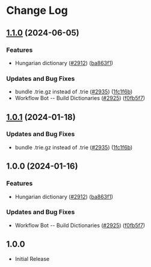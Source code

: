 # Change Log

## [1.1.0](https://github.com/kevintraver/cspell-dicts/compare/@cspell/dict-hu-hu-v1.0.1...@cspell/dict-hu-hu@1.1.0) (2024-06-05)


### Features

* Hungarian dictionary ([#2912](https://github.com/kevintraver/cspell-dicts/issues/2912)) ([ba863f1](https://github.com/kevintraver/cspell-dicts/commit/ba863f1c71665c9f095240b96a781f689a2f6338))


### Updates and Bug Fixes

* bundle .trie.gz instead of .trie ([#2935](https://github.com/kevintraver/cspell-dicts/issues/2935)) ([1fc1f6b](https://github.com/kevintraver/cspell-dicts/commit/1fc1f6bd236ae43f391aa21b397b84135bcb3737))
* Workflow Bot -- Build Dictionaries ([#2925](https://github.com/kevintraver/cspell-dicts/issues/2925)) ([f0fb5f7](https://github.com/kevintraver/cspell-dicts/commit/f0fb5f76e1b87c20eae38b52dde1067d9375bcb1))

## [1.0.1](https://github.com/streetsidesoftware/cspell-dicts/compare/@cspell/dict-hu-hu@1.0.0...@cspell/dict-hu-hu@1.0.1) (2024-01-18)


### Updates and Bug Fixes

* bundle .trie.gz instead of .trie ([#2935](https://github.com/streetsidesoftware/cspell-dicts/issues/2935)) ([1fc1f6b](https://github.com/streetsidesoftware/cspell-dicts/commit/1fc1f6bd236ae43f391aa21b397b84135bcb3737))

## 1.0.0 (2024-01-16)


### Features

* Hungarian dictionary ([#2912](https://github.com/streetsidesoftware/cspell-dicts/issues/2912)) ([ba863f1](https://github.com/streetsidesoftware/cspell-dicts/commit/ba863f1c71665c9f095240b96a781f689a2f6338))


### Updates and Bug Fixes

* Workflow Bot -- Build Dictionaries ([#2925](https://github.com/streetsidesoftware/cspell-dicts/issues/2925)) ([f0fb5f7](https://github.com/streetsidesoftware/cspell-dicts/commit/f0fb5f76e1b87c20eae38b52dde1067d9375bcb1))

## 1.0.0

- Initial Release

